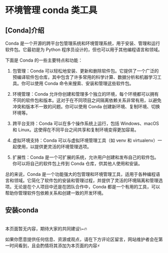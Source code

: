 # 环境管理 conda 类工具
## [Conda]介绍
Conda 是一个开源的跨平台包管理系统和环境管理系统，用于安装、管理和运行软件包。它最初是为 Python 程序员设计的，但也可以用于其他编程语言和领域。

下面是 Conda 的一些主要特点和功能：

1. 包管理：Conda 可以轻松地安装、更新和删除软件包。它提供了一个广泛的预编译软件包仓库，其中包含了许多常用的科学计算、数据分析和机器学习工具。你可以使用 Conda 命令来搜索、安装和管理这些软件包。

2. 环境管理：Conda 允许你创建和管理多个独立的环境，每个环境都可以拥有不同的软件包和版本。这对于在不同项目之间隔离依赖关系非常有用，以避免冲突和版本不一致的问题。你可以使用 Conda 创建新环境、复制环境、切换环境等。

3. 跨平台支持：Conda 可以在多个操作系统上运行，包括 Windows、macOS 和 Linux。这使得在不同平台之间共享和复制环境变得更加容易。

4. 虚拟环境支持：Conda 可以与虚拟环境管理工具（如 venv 和 virtualenv）一起使用，以提供更灵活的环境管理选项。

5. 扩展性：Conda 是一个可扩展的系统，允许用户创建和发布自己的软件包。你可以将自己的软件包上传到 Conda 仓库，供其他人使用和安装。

总的来说，Conda 是一个功能强大的包管理和环境管理工具，适用于各种编程语言和领域。它简化了软件包的安装和管理过程，并提供了灵活的环境隔离和管理选项。无论是在个人项目中还是在团队合作中，Conda 都是一个有用的工具，可以帮助你管理软件包依赖关系和创建一致的开发环境。

## 安装conda



<br>
本页面暂无内容，期待大家的共同建设\~🔥

如果你愿意提供任何信息、资源或观点，请在下方评论区留言，网站维护者会在第一时间看到，且会酌情将其添加为本页面的内容⚡️
